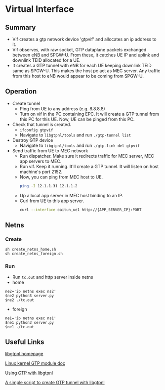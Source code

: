 # Virtual Interface

## Summary

- Vif creates a gtp network device 'gtpvif' and allocates an ip address to it.
- Vif observes, with raw socket, GTP dataplane packets exchanged between eNB and SPGW-U. From these, it catches UE IP and uplink and downlink TEID allocated for a UE.
- It creates a GTP tunnel with eNB for each UE keeping downlink TEID same as SPGW-U. This makes the host pc act as MEC server. Any traffic from this host to eNB would appear to be coming from SPGW-U.

## Operation

- Create tunnel
  - Ping from UE to any address (e.g. 8.8.8.8)
  - Turn on vif in the PC containing EPC. It will create a GTP tunnel from this PC for this UE. Now, UE can be pinged from this PC.
- Check that tunnel is created.
  - `ifconfig gtpvif`
  - Navigate to `libgtpnl/tools` and run `./gtp-tunnel list`
- Destroy GTP device
  - Navigate to `libgtpnl/tools` and run `./gtp-link del gtpvif`
- Send traffic from UE to MEC network
  - Run dispatcher. Make sure it redirects traffic for MEC server, MEC app servers to MEC. 
  - Run vif. Keep it running. It'll create a GTP tunnel. It will listen on host machine's port 2152. 
  - Now, you can ping from MEC host to UE. 
    ```sh
    ping -I 12.1.1.31 12.1.1.2
    ```
  - Up a local app server in MEC host binding to an IP. 
  - Curl from UE to this app server. 
    ```sh
    curl --interface oaitun_ue1 http://{APP_SERVER_IP}:PORT
    ```

## Netns

### Create
```
sh create_netns_home.sh
sh create_netns_foreign.sh
```

### Run 
  - Run `tc.out` and http server inside netns
  - home 
```
ne2='ip netns exec ns2'
$ne2 python3 server.py
$ne2 ./tc.out
```
  - foreign 
```
ne1='ip netns exec ns1'
$ne1 python3 server.py
$ne1 ./tc.out
```   

## Useful Links

[libgtpnl homepage](https://osmocom.org/projects/linux-kernel-gtp-u/wiki)

[Linux kernel GTP module doc](https://github.com/torvalds/linux/blob/master/Documentation/networking/gtp.rst)

[Using GTP with libgtpnl](https://www.slideshare.net/kentaroebisawa/using-gtp-on-linux-with-libgtpnl)

[A simple script to create GTP tunnel with libgtpnl](https://github.com/abousselmi/gtp-gw)

